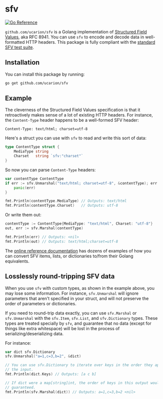# sfv

[![Go Reference](https://pkg.go.dev/badge/github.com/ucarion/sfv.svg)](https://pkg.go.dev/github.com/ucarion/sfv)

`github.com/ucarion/sfv` is a Golang implementation of [Structured Field
Values](https://www.rfc-editor.org/rfc/rfc8941.html), aka RFC 8941. You can use
`sfv` to encode and decode data in well-formatted HTTP headers. This package is
fully compliant with the [standard SFV test
suite](https://github.com/httpwg/structured-field-tests).

## Installation

You can install this package by running:

```bash
go get github.com/ucarion/sfv
```

## Example

The cleverness of the Structured Field Values specification is that it
retroactively makes sense of a lot of existing HTTP headers. For instance, the
`Content-Type` header happens to be a well-formed SFV header:

```text
Content-Type: text/html; charset=utf-8
```

Here's a struct you can use with `sfv` to read and write this sort of data:

```go
type ContentType struct {
    MediaType string
    Charset   string `sfv:"charset"`
}
```

So now you can parse `Content-Type` headers:

```go
var contentType ContentType
if err := sfv.Unmarshal("text/html; charset=utf-8", &contentType); err != nil {
    panic(err)
}

fmt.Println(contentType.MediaType) // Outputs: text/html
fmt.Println(contentType.Charset)   // Outputs: utf-8
```

Or write them out:

```go
contentType := ContentType{MediaType: "text/html", Charset: "utf-8"}
out, err := sfv.Marshal(contentType)

fmt.Println(err) // Outputs: <nil>
fmt.Println(out) // Outputs: text/html;charset=utf-8
```

The [online reference documentation](https://pkg.go.dev/github.com/ucarion/sfv)
has dozens of examples of how you can convert SFV items, lists, or dictionaries
to/from their Golang equivalents.

## Losslessly round-tripping SFV data

When you use `sfv` with custom types, as shown in the example above, you may
lose some information. For instance, `sfv.Unmarshal` will ignore parameters that
aren't specified in your struct, and will not preserve the order of parameters
or dictionaries.

If you need to round-trip data exactly, you can use `sfv.Marshal` or
`sfv.Unmarshal` with the `sfv.Item`, `sfv.List`, and `sfv.Dictionary` types.
These types are treated specially by `sfv`, and guarantee that no data (except
for things like extra whitespace) will be lost in the process of
serializing/deserializing data.

For instance:

```go
var dict sfv.Dictionary
sfv.Unmarshal("a=1,c=3,b=2", &dict)

// You can use sfv.Dictionary to iterate over keys in the order they appeared in
// the input.
fmt.Println(dict.Keys) // Outputs: [a c b]

// If dict were a map[string]int, the order of keys in this output would not be
// guaranteed.
fmt.Println(sfv.Marshal(dict)) // Outputs: a=1,c=3,b=2 <nil>
```
